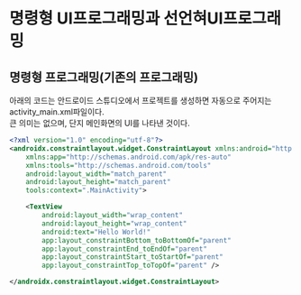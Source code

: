 # 명령형 UI프로그래밍과 선언혀UI프로그래밍

## 명령형 프로그래밍(기존의 프로그래밍)


<div>아래의 코드는 안드로이드 스튜디오에서 프로젝트를 생성하면 자동으로 주어지는 activity_main.xml파일이다.</div>
<div>큰 의미는 없으며, 단지 메인화면의 UI를 나타낸 것이다.</div>

~~~xml
<?xml version="1.0" encoding="utf-8"?>
<androidx.constraintlayout.widget.ConstraintLayout xmlns:android="http://schemas.android.com/apk/res/android"
    xmlns:app="http://schemas.android.com/apk/res-auto"
    xmlns:tools="http://schemas.android.com/tools"
    android:layout_width="match_parent"
    android:layout_height="match_parent"
    tools:context=".MainActivity">

    <TextView
        android:layout_width="wrap_content"
        android:layout_height="wrap_content"
        android:text="Hello World!"
        app:layout_constraintBottom_toBottomOf="parent"
        app:layout_constraintEnd_toEndOf="parent"
        app:layout_constraintStart_toStartOf="parent"
        app:layout_constraintTop_toTopOf="parent" />

</androidx.constraintlayout.widget.ConstraintLayout>
~~~
